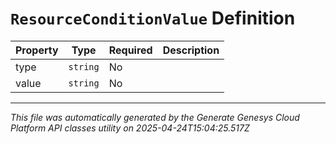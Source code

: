 # `ResourceConditionValue` Definition

| Property | Type | Required | Description |
|----------|------|----------|-------------|
| type | `string` | No |  |
| value | `string` | No |  |

---

*This file was automatically generated by the Generate Genesys Cloud Platform API classes utility on 2025-04-24T15:04:25.517Z*